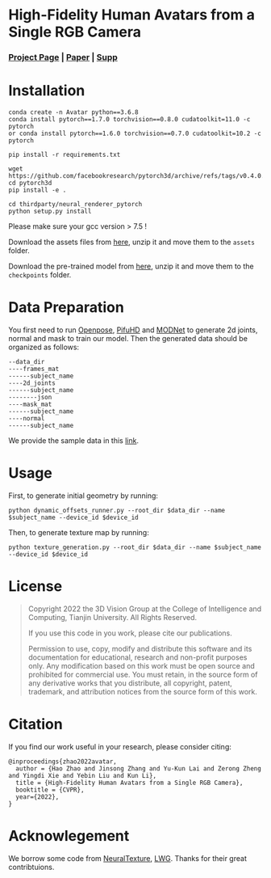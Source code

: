 # High-Fidelity Human Avatars from a Single RGB Camera
### [Project Page](http://cic.tju.edu.cn/faculty/likun/projects/HF-Avatar/)  | [Paper](http://cic.tju.edu.cn/faculty/likun/projects/HF-Avatar/assets/main.pdf) | [Supp](http://cic.tju.edu.cn/faculty/likun/projects/HF-Avatar/assets/supp.pdf)

# Installation

```
conda create -n Avatar python==3.6.8
conda install pytorch==1.7.0 torchvision==0.8.0 cudatoolkit=11.0 -c pytorch
or conda install pytorch==1.6.0 torchvision==0.7.0 cudatoolkit=10.2 -c pytorch

pip install -r requirements.txt

wget https://github.com/facebookresearch/pytorch3d/archive/refs/tags/v0.4.0.zip
cd pytorch3d
pip install -e .

cd thirdparty/neural_renderer_pytorch
python setup.py install 

```
Please make sure your gcc version > 7.5 !

Download the assets files from [here](https://drive.google.com/file/d/1uXH7_V1Gw5H9wP-aRjh9srwzHnin1G0S/view?usp=sharing), unzip it and move them to the `assets` folder. 

Download the pre-trained model from [here](https://drive.google.com/file/d/1mtLkVpqhWA1O_GMScG8l7dPaelPfv-BW/view?usp=sharing), unzip it and move them to the `checkpoints` folder.

# Data Preparation
You first need to run [Openpose](https://github.com/CMU-Perceptual-Computing-Lab/openpose), [PifuHD](https://github.com/facebookresearch/pifuhd) and [MODNet](https://github.com/ZHKKKe/MODNet) to generate 2d joints, normal and mask to train our model. 
Then the generated data should be organized as follows:
```
--data_dir
----frames_mat
------subject_name
----2d_joints
------subject_name
--------json
----mask_mat
------subject_name
----normal
------subject_name
```
We provide the sample data in this [link](https://drive.google.com/file/d/1og3eaBTVrvdXaMsMnQv6WHn0II6euxCG/view?usp=sharing).

# Usage
First, to generate initial geometry by running:
```
python dynamic_offsets_runner.py --root_dir $data_dir --name $subject_name --device_id $device_id
```
Then, to generate texture map by running:
```
python texture_generation.py --root_dir $data_dir --name $subject_name --device_id $device_id
```

# License
> Copyright 2022 the 3D Vision Group at the College of Intelligence and Computing,  Tianjin University. All Rights Reserved. 
> 
> If you use this code in you work, please cite our publications.
>  
> Permission to use, copy, modify and distribute this software and its documentation for educational, research and non-profit purposes only. 
> Any modification based on this work must be open source and prohibited for commercial use. 
> You must retain, in the source form of any derivative works that you distribute, all copyright, patent, trademark, and attribution notices from the source form of this work. 

# Citation
If you find our work useful in your research, please consider citing:
```
@inproceedings{zhao2022avatar,
  author = {Hao Zhao and Jinsong Zhang and Yu-Kun Lai and Zerong Zheng and Yingdi Xie and Yebin Liu and Kun Li},
  title = {High-Fidelity Human Avatars from a Single RGB Camera},
  booktitle = {CVPR},
  year={2022},
}
```

# Acknowlegement
We borrow some code from [NeuralTexture](https://github.com/SSRSGJYD/NeuralTexture), [LWG](https://github.com/svip-lab/impersonator). Thanks for their great contribtuions.
